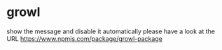 # growl
show the message and disable it automatically
please have a look at the URL
https://www.npmjs.com/package/growl-package
